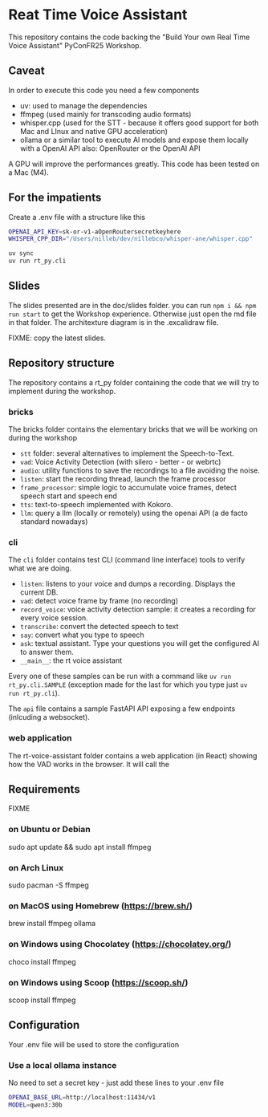 # Reat Time Voice Assistant

This repository contains the code backing the "Build Your own Real Time Voice Assistant" PyConFR25 Workshop.

## Caveat

In order to execute this code you need a few components

- uv: used to manage the dependencies
- ffmpeg (used mainly for transcoding audio formats)
- whisper.cpp (used for the STT - because it offers good support for both Mac and LInux and native GPU acceleration)
- ollama or a similar tool to execute AI models and expose them locally with a OpenAI API
    also: OpenRouter or the OpenAI API

A GPU will improve the performances greatly.
This code has been tested on a Mac (M4).

## For the impatients

Create a .env file with a structure like this

```sh
OPENAI_API_KEY=sk-or-v1-aOpenRoutersecretkeyhere
WHISPER_CPP_DIR="/Users/nilleb/dev/nillebco/whisper-ane/whisper.cpp"
```

```sh
uv sync
uv run rt_py.cli
```

## Slides

The slides presented are in the doc/slides folder. you can run `npm i && npm run start` to get the Workshop experience. Otherwise just open the md file in that folder. The architexture diagram is in the .excalidraw file.

FIXME: copy the latest slides.

## Repository structure

The repository contains a rt_py folder containing the code that we will try to implement during the workshop.

### bricks

The bricks folder contains the elementary bricks that we will be working on during the workshop

- `stt` folder: several alternatives to implement the Speech-to-Text.
- `vad`: Voice Activity Detection (with silero - better - or webrtc)
- `audio`: utility functions to save the recordings to a file avoiding the noise.
- `listen`: start the recording thread, launch the frame processor
- `frame_processor`: simple logic to accumulate voice frames, detect speech start and speech end
- `tts`: text-to-speech implemented with Kokoro.
- `llm`: query a llm (locally or remotely) using the openai API (a de facto standard nowadays)

### cli

The `cli` folder contains test CLI (command line interface) tools to verify what we are doing.

- `listen`: listens to your voice and dumps a recording. Displays the current DB.
- `vad`: detect voice frame by frame (no recording)
- `record_voice`: voice activity detection sample: it creates a recording for every voice session.
- `transcribe`: convert the detected speech to text
- `say`: convert what you type to speech
- `ask`: textual assistant. Type your questions you will get the configured AI to answer them.
- `__main__`: the rt voice assistant

Every one of these samples can be run with a command like `uv run rt_py.cli.SAMPLE` (exception made for the last for which you type just `uv run rt_py.cli`).

The `api` file contains a sample FastAPI API exposing a few endpoints (inlcuding a websocket).

### web application

The rt-voice-assistant folder contains a web application (in React) showing how the VAD works in the browser. It will call the 

## Requirements

FIXME

### on Ubuntu or Debian
sudo apt update && sudo apt install ffmpeg

### on Arch Linux
sudo pacman -S ffmpeg

### on MacOS using Homebrew (https://brew.sh/)
brew install ffmpeg ollama

### on Windows using Chocolatey (https://chocolatey.org/)
choco install ffmpeg

### on Windows using Scoop (https://scoop.sh/)
scoop install ffmpeg

## Configuration

Your .env file will be used to store the configuration

### Use a local ollama instance

No need to set a secret key - just add these lines to your .env file

```sh
OPENAI_BASE_URL=http://localhost:11434/v1
MODEL=qwen3:30b
```
